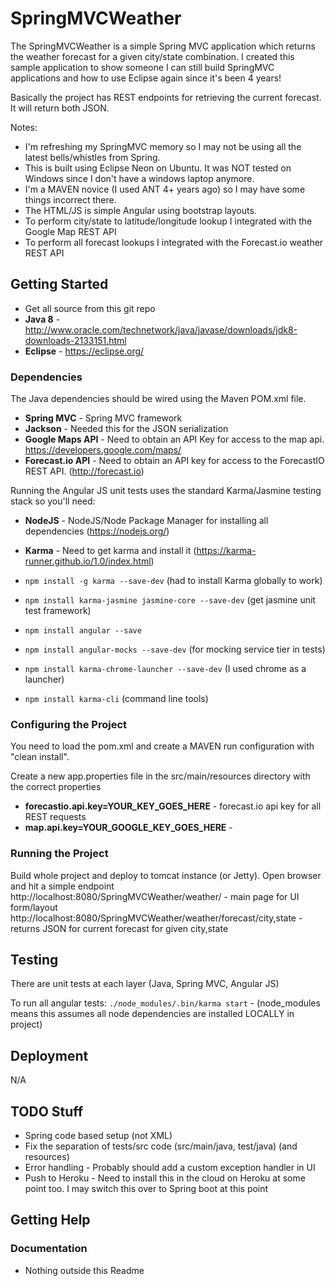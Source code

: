 SpringMVCWeather 
==================

The SpringMVCWeather is a simple Spring MVC application which returns the weather forecast for a given city/state combination. I created this sample application to show someone I can still build SpringMVC applications and how to use Eclipse again since it's been 4 years!

Basically the project has REST endpoints for retrieving the current forecast. It will return both JSON.

Notes:
* I'm refreshing my SpringMVC memory so I may not be using all the latest bells/whistles from Spring.
* This is built using Eclipse Neon on Ubuntu. It was NOT tested on Windows since I don't have a windows laptop anymore.
* I'm a MAVEN novice (I used ANT 4+ years ago) so I may have some things incorrect there.
* The HTML/JS is simple Angular using bootstrap layouts.
* To perform city/state to latitude/longitude lookup I integrated with the Google Map REST API
* To perform all forecast lookups I integrated with the Forecast.io weather REST API


## Getting Started

* Get all source from this git repo
* **Java 8** - http://www.oracle.com/technetwork/java/javase/downloads/jdk8-downloads-2133151.html
* **Eclipse** - https://eclipse.org/


### Dependencies
The Java dependencies should be wired using the Maven POM.xml file.
* **Spring MVC** - Spring MVC framework
* **Jackson** - Needed this for the JSON serialization
* **Google Maps API** - Need to obtain an API Key for access to the map api. https://developers.google.com/maps/
* **Forecast.io API** - Need to obtain an API key for access to the ForecastIO REST API. (http://forecast.io)

Running the Angular JS unit tests uses the standard Karma/Jasmine testing stack so you'll need:
* **NodeJS** - NodeJS/Node Package Manager for installing all dependencies (https://nodejs.org/)
* **Karma** - Need to get karma and install it (https://karma-runner.github.io/1.0/index.html)

* `npm install -g karma --save-dev` (had to install Karma globally to work)
* `npm install karma-jasmine jasmine-core --save-dev` (get jasmine unit test framework)
* `npm install angular --save`
* `npm install angular-mocks --save-dev` (for mocking service tier in tests)
* `npm install karma-chrome-launcher --save-dev` (I used chrome as a launcher)
* `npm install karma-cli` (command line tools)


### Configuring the Project

You need to load the pom.xml and create a MAVEN run configuration with "clean install".

Create a new app.properties file in the src/main/resources directory with the correct properties

* **forecastio.api.key=YOUR_KEY_GOES_HERE** - forecast.io api key for all REST requests
* **map.api.key=YOUR_GOOGLE_KEY_GOES_HERE** - 


### Running the Project

Build whole project and deploy to tomcat instance (or Jetty).
Open browser and hit a simple endpoint
http://localhost:8080/SpringMVCWeather/weather/ - main page for UI form/layout
http://localhost:8080/SpringMVCWeather/weather/forecast/city,state - returns JSON for current forecast for given city,state

## Testing

There are unit tests at each layer (Java, Spring MVC, Angular JS)

To run all angular tests:
`./node_modules/.bin/karma start`  - (node_modules means this assumes all node dependencies are installed LOCALLY in project)


## Deployment

N/A


## TODO Stuff

* Spring code based setup (not XML)
* Fix the separation of tests/src code (src/main/java, test/java) (and resources)
* Error handling - Probably should add a custom exception handler in UI
* Push to Heroku - Need to install this in the cloud on Heroku at some point too. I may switch this over to Spring boot at this point

## Getting Help

### Documentation

* Nothing outside this Readme
